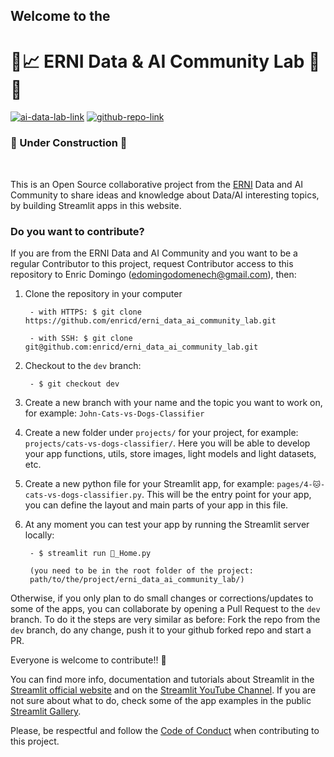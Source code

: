 ## Welcome to the 
# 🧪📈 ERNI Data & AI Community Lab 🤖🧠

[![ai-data-lab-link][ai-data-lab-badge]][ai-data-lab-link] [![github-repo-link][github-repo-badge]][github-repo-link]

### 🚧 Under Construction 🚧    

<br>

This is an Open Source collaborative project from the [ERNI](https://betterask.erni) Data and AI Community to share ideas and knowledge about Data/AI interesting topics, by building Streamlit apps in this website.

### **Do you want to contribute?**

If you are from the ERNI Data and AI Community and you want to be a regular Contributor to this project, request Contributor access to this repository to Enric Domingo (edomingodomenech@gmail.com), then:

1. Clone the repository in your computer
      
        - with HTTPS: $ git clone https://github.com/enricd/erni_data_ai_community_lab.git  

        - with SSH: $ git clone git@github.com:enricd/erni_data_ai_community_lab.git  
    
2. Checkout to the `dev` branch:   
      
        - $ git checkout dev  
    
3. Create a new branch with your name and the topic you want to work on, for example: `John-Cats-vs-Dogs-Classifier`
    
4. Create a new folder under `projects/`  for your project, for example: `projects/cats-vs-dogs-classifier/`. Here you will be able to develop your app functions, utils, store images, light models and light datasets, etc.
    
5. Create a new python file for your Streamlit app, for example: `pages/4-🐱-cats-vs-dogs-classifier.py`. This will be the entry point for your app, you can define the layout and main parts of your app in this file.
    
6. At any moment you can test your app by running the Streamlit server locally:
    
        - $ streamlit run 🧪_Home.py 

        (you need to be in the root folder of the project: 
        path/to/the/project/erni_data_ai_community_lab/)

Otherwise, if you only plan to do small changes or corrections/updates to some of the apps, you can collaborate by opening a Pull Request to the `dev` branch. To do it the steps are very similar as before: Fork the repo from the `dev` branch, do any change, push it to your github forked repo and start a PR. 

Everyone is welcome to contribute!! 🤗

You can find more info, documentation and tutorials about Streamlit in the [Streamlit official website](https://streamlit.io/) and on the [Streamlit YouTube Channel](https://www.youtube.com/@streamlitofficial). If you are not sure about what to do, check some of the app examples in the public [Streamlit Gallery](https://streamlit.io/gallery).

Please, be respectful and follow the [Code of Conduct](https://github.com/enricd/erni_data_ai_community_lab/docs/CODE_OF_CONDUCT.md) when contributing to this project.


[ai-data-lab-badge]: https://img.shields.io/badge/Web-%20Data%20AI%20Lab🧪-orange
[ai-data-lab-link]: https://erni-data-ai-lab.streamlit.app/

[github-repo-badge]: https://img.shields.io/badge/Repo-GitHub-white
[github-repo-link]: https://github.com/enricd/erni_data_ai_community_lab/